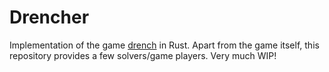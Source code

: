 Drencher
========

Implementation of the game [drench](http://flashbynight.com/drench/) in Rust. Apart from the game itself, this repository provides a few solvers/game players. Very much WIP!
